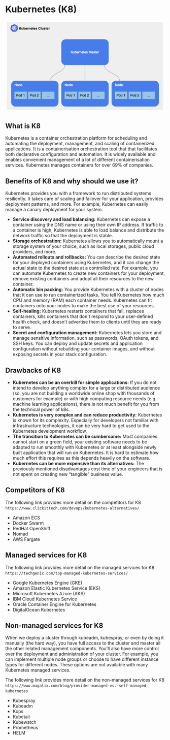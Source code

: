 # Kubernetes (K8)
![img.png](img.png)
## What is K8
Kubernetes is a container orchestration platform for scheduling and automating the deployment, management, and scaling of containerized applications.
It is a containerisation orchestration tool that that facilitates both declarative
configuration and automation. It is widely available and enables convenient management of a lot of
different containerisation services. Kubernetes manages containers for over 69% of companies.

## Benefits of K8 and why should we use it?
Kubernetes provides you with a framework to run distributed systems resiliently. It takes care of scaling and failover for your application, provides deployment patterns, and more. For example, Kubernetes can easily manage a canary deployment for your system.

- **Service discovery and load balancing:** Kubernetes can expose a container using the DNS name or using their own IP address. If traffic to a container is high, Kubernetes is able to load balance and distribute the network traffic so that the deployment is stable.
- **Storage orchestration:** Kubernetes allows you to automatically mount a storage system of your choice, such as local storages, public cloud providers, and more.
- **Automated rollouts and rollbacks:** You can describe the desired state for your deployed containers using Kubernetes, and it can change the actual state to the desired state at a controlled rate. For example, you can automate Kubernetes to create new containers for your deployment, remove existing containers and adopt all their resources to the new container.
- **Automatic bin packing:** You provide Kubernetes with a cluster of nodes that it can use to run containerized tasks. You tell Kubernetes how much CPU and memory (RAM) each container needs. Kubernetes can fit containers onto your nodes to make the best use of your resources.
- **Self-healing:** Kubernetes restarts containers that fail, replaces containers, kills containers that don't respond to your user-defined health check, and doesn't advertise them to clients until they are ready to serve.
- **Secret and configuration management:** Kubernetes lets you store and manage sensitive information, such as passwords, OAuth tokens, and SSH keys. You can deploy and update secrets and application configuration without rebuilding your container images, and without exposing secrets in your stack configuration.

## Drawbacks of K8
- **Kubernetes can be an overkill for simple applications:** If you do not intend to develop anything complex for a large or distributed audience (so, you are not building a worldwide online shop with thousands of customers for example) or with high computing resource needs (e.g. machine learning applications), there is not much benefit for you from the technical power of k8s.
- **Kubernetes is very complex and can reduce productivity:** Kubernetes is known for its complexity. Especially for developers not familiar with infrastructure technologies, it can be very hard to get used to the Kubernetes development workflow.
- **The transition to Kubernetes can be cumbersome:** Most companies cannot start on a green field, your existing software needs to be adapted to run smoothly with Kubernetes or at least alongside newly built application that will run on Kubernetes. It is hard to estimate how much effort this requires as this depends heavily on the software.
- **Kubernetes can be more expensive than its alternatives:** The previously mentioned disadvantages cost time of your engineers that is not spent on creating new “tangible” business value.

## Competitors of K8
The following link provides more detail on the competitors for K8 `https://www.clickittech.com/devops/kubernetes-alternatives/`
- Amazon ECS
- Docker Swarm
- RedHat OpenShift
- Nomad
- AWS Fargate
## Managed services for K8
The following link provides more detail on the managed services for K8 `https://techgenix.com/top-managed-kubernetes-services/`
- Google Kubernetes Engine (GKE)
- Amazon Elastic Kubernetes Service (EKS)
- Microsoft Kubernetes Azure (AKS)
- IBM Cloud Kubernetes Service
- Oracle Container Engine for Kubernetes
- DigitalOcean Kubernetes

## Non-managed services for K8
When we deploy a cluster through kubeadm, kubespray, or even by doing it manually (the hard way), you have full access to the cluster and master all the other related management components. You’ll also have more control over the deployment and administration of your cluster. For example, you can implement multiple node groups or choose to have different instance types for different nodes. These options are not available with many Kubernetes managed services.

The following link provides more detail on the non-managed services for K8 `https://www.magalix.com/blog/provider-managed-vs.-self-managed-kubernetes`
- Kubespray
- Kubeadm
- Kops
- Kubetail
- Kubewatch
- Prometheus
- HELM
